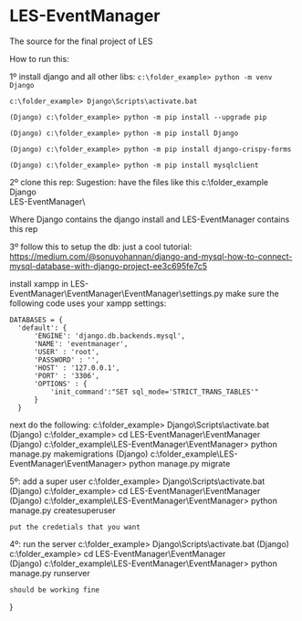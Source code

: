 # LES-EventManager
The source for the final project of LES

How to run this:

1º install django and all other libs:
  `c:\folder_example> python -m venv Django`
  
  `c:\folder_example> Django\Scripts\activate.bat`
  
  `(Django) c:\folder_example> python -m pip install --upgrade pip`
  
  `(Django) c:\folder_example> python -m pip install Django`
  
  `(Django) c:\folder_example> python -m pip install django-crispy-forms`
  
  `(Django) c:\folder_example> python -m pip install mysqlclient`
  
2º clone this rep:
  Sugestion: have the files like this
    c:\folder_example\
      Django\
      LES-EventManager\
      
  Where Django contains the django install and LES-EventManager contains this rep

3º follow this to setup the db:
  just a cool tutorial:
  https://medium.com/@sonuyohannan/django-and-mysql-how-to-connect-mysql-database-with-django-project-ee3c695fe7c5
  
  install xampp
  in LES-EventManager\EventManager\EventManager\settings.py make sure the following code uses your xampp settings:
  
    DATABASES = {
      'default': {
          'ENGINE': 'django.db.backends.mysql',
          'NAME': 'eventmanager',
          'USER' : 'root',
          'PASSWORD' : '',
          'HOST' : '127.0.0.1',
          'PORT' : '3306',
          'OPTIONS' : {
              'init_command':"SET sql_mode='STRICT_TRANS_TABLES'"
          }
      }
   
   next do the following:
    c:\folder_example> Django\Scripts\activate.bat
    (Django) c:\folder_example> cd LES-EventManager\EventManager\
    (Django) c:\folder_example\LES-EventManager\EventManager> python manage.py makemigrations
    (Django) c:\folder_example\LES-EventManager\EventManager> python manage.py migrate
    
5º: add a super user
    c:\folder_example> Django\Scripts\activate.bat
    (Django) c:\folder_example> cd LES-EventManager\EventManager\
    (Django) c:\folder_example\LES-EventManager\EventManager> python manage.py createsuperuser
    
    put the credetials that you want
    
4º: run the server
    c:\folder_example> Django\Scripts\activate.bat
    (Django) c:\folder_example> cd LES-EventManager\EventManager\
    (Django) c:\folder_example\LES-EventManager\EventManager> python manage.py runserver
    
    should be working fine
    

}
